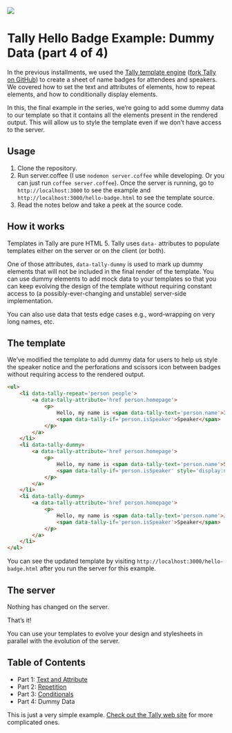 <img src='http://aralbalkan.com/images/tally-hello-badge-4-dummy-data-v2.png'>

Tally Hello Badge Example: Dummy Data (part 4 of 4)
===

In the previous installments, we used the [Tally template engine](http://tally.jit.su) ([fork Tally on GitHub](https://github.com/aral/tally)) to create a sheet of name badges for attendees and speakers. We covered how to set the text and attributes of elements, how to repeat elements, and how to conditionally display elements.

In this, the final example in the series, we’re going to add some dummy data to our template so that it contains all the elements present in the rendered output. This will allow us to style the template even if we don’t have access to the server.

Usage
---

1. Clone the repository.
2. Run server.coffee (I use ```nodemon server.coffee``` while developing. Or you can just run ```coffee server.coffee```). Once the server is running, go to ```http://localhost:3000``` to see the example and ```http://localhost:3000/hello-badge.html``` to see the template source.
3. Read the notes below and take a peek at the source code.

How it works
---

Templates in Tally are pure HTML 5. Tally uses ```data-``` attributes to populate templates either on the server or on the client (or both).

One of those attributes, ```data-tally-dummy``` is used to mark up dummy elements that will not be included in the final render of the template. You can use dummy elements to add mock data to your templates so that you can keep evolving the design of the template without requiring constant access to (a possibly-ever-changing and unstable) server-side implementation.

You can also use data that tests edge cases e.g., word‐wrapping on very long names, etc.

The template
---

We’ve modified the template to add dummy data for users to help us style the speaker notice and the perforations and scissors icon between badges without requiring access to the rendered output.

```html
<ul>
	<li data-tally-repeat='person people'>
		<a data-tally-attribute='href person.homepage'>
			<p>
				Hello, my name is <span data-tally-text='person.name'>Inigo Montoya</span>
				<span data-tally-if='person.isSpeaker'>Speaker</span>
			</p>
		</a>
	</li>
	<li data-tally-dummy>
		<a data-tally-attribute='href person.homepage'>
			<p>
				Hello, my name is <span data-tally-text='person.name'>Sarah</span>
				<span data-tally-if='person.isSpeaker' style='display:none'>Speaker</span>
			</p>
		</a>
	</li>
	<li data-tally-dummy>
		<a data-tally-attribute='href person.homepage'>
			<p>
				Hello, my name is <span data-tally-text='person.name'>Joe</span>
				<span data-tally-if='person.isSpeaker'>Speaker</span>
			</p>
		</a>
	</li>
</ul>
```

You can see the updated template by visiting ```http://localhost:3000/hello-badge.html``` after you run the server for this example.

The server
---

Nothing has changed on the server.

That’s it!

You can use your templates to evolve your design and stylesheets in parallel with the evolution of the server.

Table of Contents
---

* Part 1: [Text and Attribute](https://github.com/aral/tally-hello-badge-1-text-and-attribute)
* Part 2: [Repetition](https://github.com/aral/tally-hello-badge-2-repetition)
* Part 3: [Conditionals](https://github.com/aral/tally-hello-badge-3-conditionals)
* Part 4: Dummy Data

This is just a very simple example. [Check out the Tally web site](http://tally.jit.su) for more complicated ones.